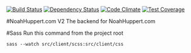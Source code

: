 [![Build Status](https://travis-ci.org/Noah-Huppert/NoahHuppert.com.svg)](https://travis-ci.org/Noah-Huppert/NoahHuppert.com)
[![Dependency Status](https://david-dm.org/Noah-Huppert/noahhuppert.com.svg)](https://david-dm.org/Noah-Huppert/noahhuppert.com)
[![Code Climate](https://codeclimate.com/github/Noah-Huppert/NoahHuppert.com/badges/gpa.svg)](https://codeclimate.com/github/Noah-Huppert/NoahHuppert.com)
[![Test Coverage](https://codeclimate.com/github/Noah-Huppert/NoahHuppert.com/badges/coverage.svg)](https://codeclimate.com/github/Noah-Huppert/NoahHuppert.com/coverage)

#NoahHuppert.com V2
The backend for NoahHuppert.com

#Sass
Run this command from the project root

```
sass --watch src/client/scss:src/client/css
```
